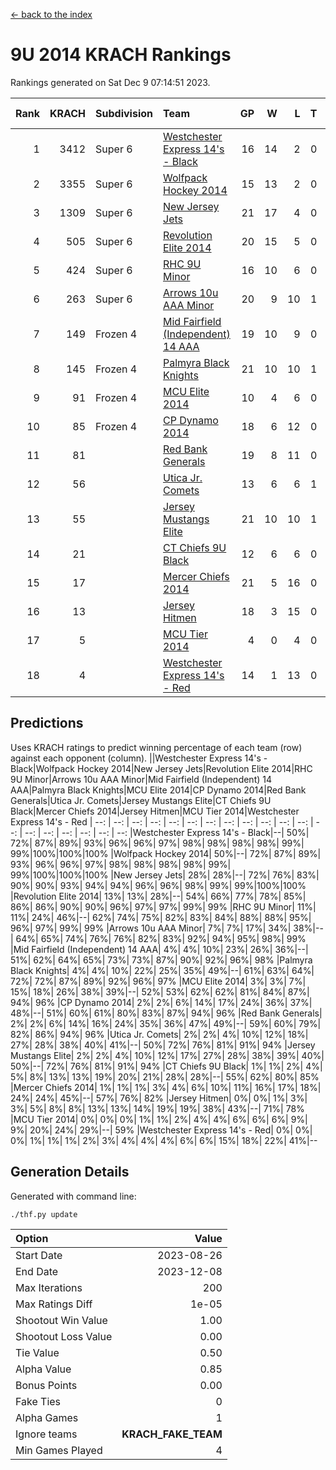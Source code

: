 [<- back to the index](readme.md)
# 9U 2014 KRACH Rankings
Rankings generated on Sat Dec  9 07:14:51 2023.

Rank|KRACH|Subdivision|Team|GP|W|L|T|OTW|OTL|SoS|Exp Wins|Win Diff
---:|---:|:---|:---|---:|---:|---:|---:|---:|---:|---:|---:|---:
1|3412|Super 6|[Westchester Express 14's - Black](https://gamesheetstats.com/seasons/3664/teams/140873/schedule)|16|14|2|0|2|0|681|14.8|-0.0
2|3355|Super 6|[Wolfpack Hockey 2014](https://gamesheetstats.com/seasons/3664/teams/140871/schedule)|15|13|2|0|0|1|722|13.8|-0.0
3|1309|Super 6|[New Jersey Jets](https://gamesheetstats.com/seasons/3664/teams/140881/schedule)|21|17|4|0|2|0|706|17.8|-0.0
4|505|Super 6|[Revolution Elite 2014](https://gamesheetstats.com/seasons/3664/teams/140880/schedule)|20|15|5|0|2|1|345|15.9|0.0
5|424|Super 6|[RHC 9U Minor](https://gamesheetstats.com/seasons/3664/teams/140876/schedule)|16|10|6|0|1|0|797|10.8|-0.0
6|263|Super 6|[Arrows 10u AAA Minor](https://gamesheetstats.com/seasons/3664/teams/140872/schedule)|20|9|10|1|0|1|1001|10.4|0.0
7|149|Frozen 4|[Mid Fairfield (Independent) 14 AAA](https://gamesheetstats.com/seasons/3664/teams/140878/schedule)|19|10|9|0|1|0|545|10.9|0.0
8|145|Frozen 4|[Palmyra Black Knights](https://gamesheetstats.com/seasons/3664/teams/140875/schedule)|21|10|10|1|0|1|540|11.4|0.0
9|91|Frozen 4|[MCU Elite 2014](https://gamesheetstats.com/seasons/3664/teams/140874/schedule)|10|4|6|0|0|1|1275|4.9|0.0
10|85|Frozen 4|[CP Dynamo 2014](https://gamesheetstats.com/seasons/3664/teams/140877/schedule)|18|6|12|0|0|1|548|6.9|0.0
11|81||[Red Bank Generals](https://gamesheetstats.com/seasons/3664/teams/140883/schedule)|19|8|11|0|0|1|375|8.9|0.0
12|56||[Utica Jr. Comets](https://gamesheetstats.com/seasons/3664/teams/140884/schedule)|13|6|6|1|0|0|225|7.4|0.0
13|55||[Jersey Mustangs Elite](https://gamesheetstats.com/seasons/3664/teams/140888/schedule)|21|10|10|1|1|2|192|11.4|0.0
14|21||[CT Chiefs 9U Black](https://gamesheetstats.com/seasons/3664/teams/140886/schedule)|12|6|6|0|1|0|85|6.9|0.0
15|17||[Mercer Chiefs 2014](https://gamesheetstats.com/seasons/3664/teams/140885/schedule)|21|5|16|0|0|1|237|5.9|0.0
16|13||[Jersey Hitmen](https://gamesheetstats.com/seasons/3664/teams/140879/schedule)|18|3|15|0|0|0|710|3.9|0.0
17|5||[MCU Tier 2014](https://gamesheetstats.com/seasons/3664/teams/140882/schedule)|4|0|4|0|0|0|534|0.9|0.0
18|4||[Westchester Express 14's - Red](https://gamesheetstats.com/seasons/3664/teams/140887/schedule)|14|1|13|0|0|0|157|1.9|0.0

## Predictions
Uses KRACH ratings to predict winning percentage of each team (row) against each opponent (column).
||Westchester Express 14's - Black|Wolfpack Hockey 2014|New Jersey Jets|Revolution Elite 2014|RHC 9U Minor|Arrows 10u AAA Minor|Mid Fairfield (Independent) 14 AAA|Palmyra Black Knights|MCU Elite 2014|CP Dynamo 2014|Red Bank Generals|Utica Jr. Comets|Jersey Mustangs Elite|CT Chiefs 9U Black|Mercer Chiefs 2014|Jersey Hitmen|MCU Tier 2014|Westchester Express 14's - Red
| --: | --: | --: | --: | --: | --: | --: | --: | --: | --: | --: | --: | --: | --: | --: | --: | --: | --: | --: 
|Westchester Express 14's - Black|--| 50%| 72%| 87%| 89%| 93%| 96%| 96%| 97%| 98%| 98%| 98%| 98%| 99%| 99%|100%|100%|100%
|Wolfpack Hockey 2014| 50%|--| 72%| 87%| 89%| 93%| 96%| 96%| 97%| 98%| 98%| 98%| 98%| 99%| 99%|100%|100%|100%
|New Jersey Jets| 28%| 28%|--| 72%| 76%| 83%| 90%| 90%| 93%| 94%| 94%| 96%| 96%| 98%| 99%| 99%|100%|100%
|Revolution Elite 2014| 13%| 13%| 28%|--| 54%| 66%| 77%| 78%| 85%| 86%| 86%| 90%| 90%| 96%| 97%| 97%| 99%| 99%
|RHC 9U Minor| 11%| 11%| 24%| 46%|--| 62%| 74%| 75%| 82%| 83%| 84%| 88%| 88%| 95%| 96%| 97%| 99%| 99%
|Arrows 10u AAA Minor|  7%|  7%| 17%| 34%| 38%|--| 64%| 65%| 74%| 76%| 76%| 82%| 83%| 92%| 94%| 95%| 98%| 99%
|Mid Fairfield (Independent) 14 AAA|  4%|  4%| 10%| 23%| 26%| 36%|--| 51%| 62%| 64%| 65%| 73%| 73%| 87%| 90%| 92%| 96%| 98%
|Palmyra Black Knights|  4%|  4%| 10%| 22%| 25%| 35%| 49%|--| 61%| 63%| 64%| 72%| 72%| 87%| 89%| 92%| 96%| 97%
|MCU Elite 2014|  3%|  3%|  7%| 15%| 18%| 26%| 38%| 39%|--| 52%| 53%| 62%| 62%| 81%| 84%| 87%| 94%| 96%
|CP Dynamo 2014|  2%|  2%|  6%| 14%| 17%| 24%| 36%| 37%| 48%|--| 51%| 60%| 61%| 80%| 83%| 87%| 94%| 96%
|Red Bank Generals|  2%|  2%|  6%| 14%| 16%| 24%| 35%| 36%| 47%| 49%|--| 59%| 60%| 79%| 82%| 86%| 94%| 96%
|Utica Jr. Comets|  2%|  2%|  4%| 10%| 12%| 18%| 27%| 28%| 38%| 40%| 41%|--| 50%| 72%| 76%| 81%| 91%| 94%
|Jersey Mustangs Elite|  2%|  2%|  4%| 10%| 12%| 17%| 27%| 28%| 38%| 39%| 40%| 50%|--| 72%| 76%| 81%| 91%| 94%
|CT Chiefs 9U Black|  1%|  1%|  2%|  4%|  5%|  8%| 13%| 13%| 19%| 20%| 21%| 28%| 28%|--| 55%| 62%| 80%| 85%
|Mercer Chiefs 2014|  1%|  1%|  1%|  3%|  4%|  6%| 10%| 11%| 16%| 17%| 18%| 24%| 24%| 45%|--| 57%| 76%| 82%
|Jersey Hitmen|  0%|  0%|  1%|  3%|  3%|  5%|  8%|  8%| 13%| 13%| 14%| 19%| 19%| 38%| 43%|--| 71%| 78%
|MCU Tier 2014|  0%|  0%|  0%|  1%|  1%|  2%|  4%|  4%|  6%|  6%|  6%|  9%|  9%| 20%| 24%| 29%|--| 59%
|Westchester Express 14's - Red|  0%|  0%|  0%|  1%|  1%|  1%|  2%|  3%|  4%|  4%|  4%|  6%|  6%| 15%| 18%| 22%| 41%|--

## Generation Details

Generated with command line:
```
./thf.py update
```

| Option | Value |
| :----- | ----: |
| Start Date | 2023-08-26 |
| End Date | 2023-12-08 |
| Max Iterations | 200 |
| Max Ratings Diff | 1e-05 |
| Shootout Win Value | 1.00 |
| Shootout Loss Value | 0.00 |
| Tie Value | 0.50 |
| Alpha Value | 0.85 |
| Bonus Points | 0.00 |
| Fake Ties | 0 |
| Alpha Games | 1 |
| Ignore teams | __KRACH_FAKE_TEAM__ |
| Min Games Played | 4 |

